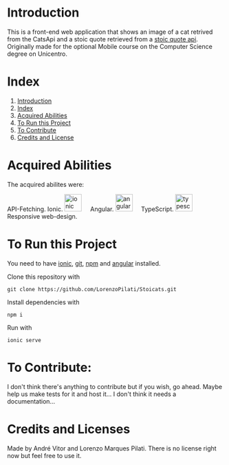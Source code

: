 # Introduction

This is a front-end web application that shows an image of a cat retrived from the CatsApi and a stoic quote retrieved from a [stoic quote api](https://stoic.tekloon.net/stoic-quote). Originally made for the optional Mobile course on the Computer Science degree on Unicentro.

# Index
1. [Introduction](https://github.com/LorenzoPilati/Stoicats/blob/main/README.md#introduction)
2. [Index](https://github.com/LorenzoPilati/Stoicats/blob/main/README.md#index)
3. [Acquired Abilities](https://github.com/LorenzoPilati/Stoicats/blob/main/README.md#acquired-abilities)
4. [To Run this Project](https://github.com/LorenzoPilati/Stoicats/blob/main/README.md#to-run-this-project)
5. [To Contribute](https://github.com/LorenzoPilati/Stoicats/blob/main/README.md#to-contribute)
6. [Credits and License](https://github.com/LorenzoPilati/Stoicats/blob/main/README.md#credits-and-license)

# Acquired Abilities

The acquired abilites were:

API-Fetching.
Ionic. <img src="https://cdn.jsdelivr.net/gh/devicons/devicon/icons/ionic/ionic-original.svg" height="40" alt="ionic logo"  />
  <img width="12" />
Angular. <img src="https://cdn.jsdelivr.net/gh/devicons/devicon/icons/angularjs/angularjs-original.svg" height="40" alt="angularjs logo"  />
  <img width="12" />
TypeScript.
<img src="https://cdn.jsdelivr.net/gh/devicons/devicon/icons/typescript/typescript-original.svg" height="40" alt="typescript logo"  />
  <img width="12" />
Responsive web-design.

# To Run this Project

You need to have [ionic](https://ionicframework.com/docs/cli), [git](https://git-scm.com/downloads), [npm](https://github.com/npm/cli) and [angular](https://angular.dev/installation) installed.

Clone this repository with 

`git clone https://github.com/LorenzoPilati/Stoicats.git`

Install dependencies with

`npm i`

Run with

`ionic serve`

# To Contribute:

I don't think there's anything to contribute but if you wish, go ahead.
Maybe help us make tests for it and host it... I don't think it needs a documentation...

# Credits and Licenses

Made by André Vitor and Lorenzo Marques Pilati.
There is no license right now but feel free to use it.
